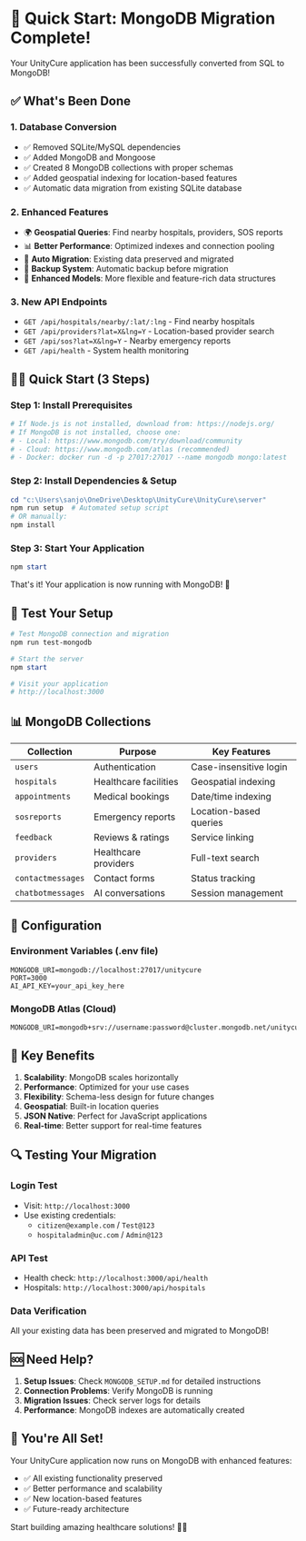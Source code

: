 # 🚀 Quick Start: MongoDB Migration Complete!

Your UnityCure application has been successfully converted from SQL to MongoDB! 

## ✅ What's Been Done

### 1. Database Conversion
- ✅ Removed SQLite/MySQL dependencies
- ✅ Added MongoDB and Mongoose
- ✅ Created 8 MongoDB collections with proper schemas
- ✅ Added geospatial indexing for location-based features
- ✅ Automatic data migration from existing SQLite database

### 2. Enhanced Features
- 🌍 **Geospatial Queries**: Find nearby hospitals, providers, SOS reports
- 📊 **Better Performance**: Optimized indexes and connection pooling
- 🔄 **Auto Migration**: Existing data preserved and migrated
- 💾 **Backup System**: Automatic backup before migration
- 🏥 **Enhanced Models**: More flexible and feature-rich data structures

### 3. New API Endpoints
- `GET /api/hospitals/nearby/:lat/:lng` - Find nearby hospitals
- `GET /api/providers?lat=X&lng=Y` - Location-based provider search
- `GET /api/sos?lat=X&lng=Y` - Nearby emergency reports
- `GET /api/health` - System health monitoring

## 🏃‍♂️ Quick Start (3 Steps)

### Step 1: Install Prerequisites
```powershell
# If Node.js is not installed, download from: https://nodejs.org/
# If MongoDB is not installed, choose one:
# - Local: https://www.mongodb.com/try/download/community
# - Cloud: https://www.mongodb.com/atlas (recommended)
# - Docker: docker run -d -p 27017:27017 --name mongodb mongo:latest
```

### Step 2: Install Dependencies & Setup
```powershell
cd "c:\Users\sanjo\OneDrive\Desktop\UnityCure\UnityCure\server"
npm run setup  # Automated setup script
# OR manually:
npm install
```

### Step 3: Start Your Application
```powershell
npm start
```

That's it! Your application is now running with MongoDB! 🎉

## 🧪 Test Your Setup

```powershell
# Test MongoDB connection and migration
npm run test-mongodb

# Start the server
npm start

# Visit your application
# http://localhost:3000
```

## 📊 MongoDB Collections

| Collection | Purpose | Key Features |
|------------|---------|--------------|
| `users` | Authentication | Case-insensitive login |
| `hospitals` | Healthcare facilities | Geospatial indexing |
| `appointments` | Medical bookings | Date/time indexing |
| `sosreports` | Emergency reports | Location-based queries |
| `feedback` | Reviews & ratings | Service linking |
| `providers` | Healthcare providers | Full-text search |
| `contactmessages` | Contact forms | Status tracking |
| `chatbotmessages` | AI conversations | Session management |

## 🔧 Configuration

### Environment Variables (.env file)
```env
MONGODB_URI=mongodb://localhost:27017/unitycure
PORT=3000
AI_API_KEY=your_api_key_here
```

### MongoDB Atlas (Cloud)
```env
MONGODB_URI=mongodb+srv://username:password@cluster.mongodb.net/unitycure
```

## 🎯 Key Benefits

1. **Scalability**: MongoDB scales horizontally
2. **Performance**: Optimized for your use cases
3. **Flexibility**: Schema-less design for future changes
4. **Geospatial**: Built-in location queries
5. **JSON Native**: Perfect for JavaScript applications
6. **Real-time**: Better support for real-time features

## 🔍 Testing Your Migration

### Login Test
- Visit: `http://localhost:3000`
- Use existing credentials:
  - `citizen@example.com` / `Test@123`
  - `hospitaladmin@uc.com` / `Admin@123`

### API Test
- Health check: `http://localhost:3000/api/health`
- Hospitals: `http://localhost:3000/api/hospitals`

### Data Verification
All your existing data has been preserved and migrated to MongoDB!

## 🆘 Need Help?

1. **Setup Issues**: Check `MONGODB_SETUP.md` for detailed instructions
2. **Connection Problems**: Verify MongoDB is running
3. **Migration Issues**: Check server logs for details
4. **Performance**: MongoDB indexes are automatically created

## 🎉 You're All Set!

Your UnityCure application now runs on MongoDB with enhanced features:
- ✅ All existing functionality preserved
- ✅ Better performance and scalability  
- ✅ New location-based features
- ✅ Future-ready architecture

Start building amazing healthcare solutions! 🏥💙